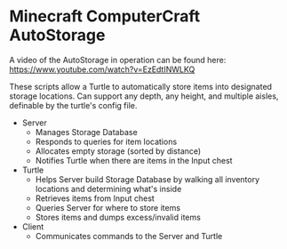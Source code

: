 # Minecraft ComputerCraft AutoStorage

A video of the AutoStorage in operation can be found here:
https://www.youtube.com/watch?v=EzEdtINWLKQ

These scripts allow a Turtle to automatically store items into designated storage locations. Can support any depth, any height, and multiple aisles, definable by the turtle's config file.

* Server 
    * Manages Storage Database
    * Responds to queries for item locations
    * Allocates empty storage (sorted by distance)
    * Notifies Turtle when there are items in the Input chest
* Turtle
    * Helps Server build Storage Database by walking all inventory locations and determining what's inside
    * Retrieves items from Input chest
    * Queries Server for where to store items
    * Stores items and dumps excess/invalid items
* Client
    * Communicates commands to the Server and Turtle
